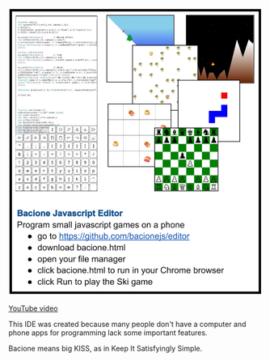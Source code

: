 [![Info](readme.jpg)](bacione.html)


[YouTube video](http://www.youtube.com/watch?v=7mw81Jz0-30)


This IDE was created because many people don't have a computer and phone apps for programming lack some important features.

Bacione means big KISS, as in Keep It Satisfyingly Simple.

